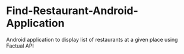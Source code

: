 # Find-Restaurant-Android-Application
Android application to display list of restaurants at a given place using Factual API
